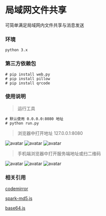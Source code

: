 # 局域网文件共享

可简单满足局域网内文件共享与消息发送

### 环境
    
    python 3.x

### 第三方依赖包

    # pip install web.py
    # pip install pillow
    # pip install qrcode

### 使用说明

> 运行工具

    # 默认使用 0.0.0.0:8080 地址
    # python run.py


> 浏览器中打开地址 127.0.0.1:8080

![avatar](https://github.com/u2mycat/fileshare/blob/main/src/login.png)
![avatar](https://github.com/u2mycat/fileshare/blob/main/src/p-1.png)
![avatar](https://github.com/u2mycat/fileshare/blob/main/src/p-2.png)

> 手机端浏览器中打开服务端地址或扫二维码
> 
![avatar](https://github.com/u2mycat/fileshare/blob/main/src/login.jpg)
![avatar](https://github.com/u2mycat/fileshare/blob/main/src/p-1.jpg)
![avatar](https://github.com/u2mycat/fileshare/blob/main/src/p-2.jpg)

### 相关引用
[codemirror](https://codemirror.net/)

[spark-md5.js](https://github.com/satazor/js-spark-md5/blob/master/spark-md5.js)

[base64.js](https://github.com/dankogai/js-base64)
